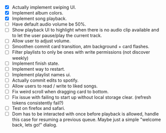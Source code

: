 - [x] Actually implement swiping UI.
- [x] Implement album colors.
- [x] Implement song playback.
- [ ] Have default audio volume be 50%.
- [ ] Show playback UI to highlight when there is no audio clip available and
      to let the user pause/play the current track.
- [ ] Allow user to adjust volume.
- [ ] Smoothen commit card transition, atm background + card flashes.
- [ ] Filter playlists to only be ones with write permissions (not discover
      weekly)
- [ ] Implement finish state.
- [ ] Implement way to restart.
- [ ] Implement playlist names ui.
- [ ] Actually commit edits to spotify.
- [ ] Allow users to read / write to liked songs.
- [ ] Fix weird scroll when dragging card to bottom.
- [ ] Fix issue with failing to start up without local storage clear. (refresh tokens consistently fail?)
- [ ] Test on firefox and safari.
- [ ] Dom has to be interacted with once before playback is allowed, handle this
      case for resuming a previous queue. Maybe just a simple "welcome back,
      lets go!" dialog.

